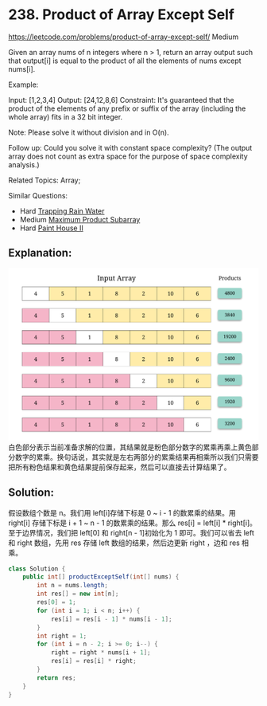 # 238. Product of Array Except Self
<https://leetcode.com/problems/product-of-array-except-self/>
Medium

Given an array nums of n integers where n > 1,  return an array output such that output[i] is equal to the product of all the elements of nums except nums[i].

Example:

Input:  [1,2,3,4]
Output: [24,12,8,6]
Constraint: It's guaranteed that the product of the elements of any prefix or suffix of the array (including the whole array) fits in a 32 bit integer.

Note: Please solve it without division and in O(n).

Follow up:
Could you solve it with constant space complexity? (The output array does not count as extra space for the purpose of space complexity analysis.)

Related Topics: Array;

Similar Questions: 
* Hard [Trapping Rain Water](https://leetcode.com/problems/trapping-rain-water/)
* Medium [Maximum Product Subarray](https://leetcode.com/problems/maximum-product-subarray/)
* Hard [Paint House II](https://leetcode.com/problems/paint-house-ii/)

## Explanation: 
![alt text](../resources/238_2.png)
白色部分表示当前准备求解的位置，其结果就是粉色部分数字的累乘再乘上黄色部分数字的累乘。换句话说，其实就是左右两部分的累乘结果再相乘所以我们只需要把所有粉色结果和黄色结果提前保存起来，然后可以直接去计算结果了。
## Solution: 

假设数组个数是 n。我们用 left[i]存储下标是 0 ~ i - 1 的数累乘的结果。用 right[i] 存储下标是 i + 1 ~ n - 1 的数累乘的结果。那么 res[i] = left[i] * right[i]。至于边界情况，我们把 left[0] 和 right[n - 1]初始化为 1 即可。我们可以省去 left 和 right 数组，先用 res 存储 left 数组的结果，然后边更新 right ，边和 res 相乘。


```java
class Solution {
    public int[] productExceptSelf(int[] nums) {
        int n = nums.length;
        int res[] = new int[n];
        res[0] = 1;
        for (int i = 1; i < n; i++) {
            res[i] = res[i - 1] * nums[i - 1];
        }
        int right = 1;
        for (int i = n - 2; i >= 0; i--) {
            right = right * nums[i + 1];
            res[i] = res[i] * right;
        }
        return res;
    }
}
```